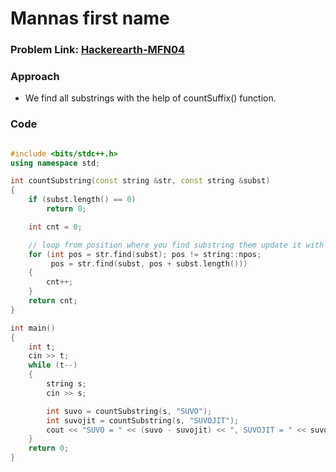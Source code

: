 # Mannas first name

### Problem Link: [Hackerearth-MFN04](https://www.hackerearth.com/practice/algorithms/searching/linear-search/practice-problems/algorithm/mannas-first-name-4/)

### Approach

- We find all substrings with the help of countSuffix() function.

### Code

```cpp

#include <bits/stdc++.h>
using namespace std;

int countSubstring(const string &str, const string &subst)
{
    if (subst.length() == 0)
        return 0;

    int cnt = 0;

    // loop from position where you find substring them update it with curr_pos+length of substr to find next occurance
    for (int pos = str.find(subst); pos != string::npos;
         pos = str.find(subst, pos + subst.length()))
    {
        cnt++;
    }
    return cnt;
}

int main()
{
    int t;
    cin >> t;
    while (t--)
    {
        string s;
        cin >> s;

        int suvo = countSubstring(s, "SUVO");
        int suvojit = countSubstring(s, "SUVOJIT");
        cout << "SUVO = " << (suvo - suvojit) << ", SUVOJIT = " << suvojit << "\n";
    }
    return 0;
}
```
